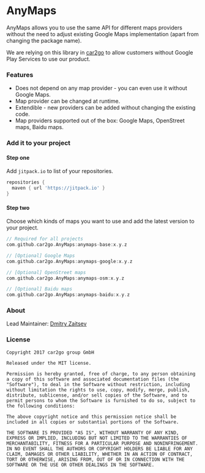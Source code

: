 # AnyMaps

AnyMaps allows you to use the same API for different maps providers without the need to adjust existing Google Maps implementation (apart from changing the package name).

We are relying on this library in [car2go](https://www.car2go.com) to allow customers without Google Play Services to use our product.

### Features

* Does not depend on any map provider - you can even use it without Google Maps.
* Map provider can be changed at runtime.
* Extendible - new providers can be added without changing the existing code.
* Map providers supported out of the box: Google Maps, OpenStreet maps, Baidu maps.

### Add it to your project

#### Step one

Add `jitpack.io` to list of your repositories.

```groovy
repositories {
  maven { url 'https://jitpack.io' }
}
```

#### Step two

Choose which kinds of maps you want to use and add the latest version to your project.

```groovy
// Required for all projects
com.github.car2go.AnyMaps:anymaps-base:x.y.z

// [Optional] Google Maps
com.github.car2go.AnyMaps:anymaps-google:x.y.z

// [Optional] OpenStreet maps
com.github.car2go.AnyMaps:anymaps-osm:x.y.z

// [Optional] Baidu maps
com.github.car2go.AnyMaps:anymaps-baidu:x.y.z
```

### About

Lead Maintainer: [Dmitry Zaitsev](https://github.com/dmitry-zaitsev)

### License

```
Copyright 2017 car2go group GmbH

Released under the MIT license.

Permission is hereby granted, free of charge, to any person obtaining a copy of this software and associated documentation files (the "Software"), to deal in the Software without restriction, including without limitation the rights to use, copy, modify, merge, publish, distribute, sublicense, and/or sell copies of the Software, and to permit persons to whom the Software is furnished to do so, subject to the following conditions:

The above copyright notice and this permission notice shall be included in all copies or substantial portions of the Software.

THE SOFTWARE IS PROVIDED "AS IS", WITHOUT WARRANTY OF ANY KIND, EXPRESS OR IMPLIED, INCLUDING BUT NOT LIMITED TO THE WARRANTIES OF MERCHANTABILITY, FITNESS FOR A PARTICULAR PURPOSE AND NONINFRINGEMENT. IN NO EVENT SHALL THE AUTHORS OR COPYRIGHT HOLDERS BE LIABLE FOR ANY CLAIM, DAMAGES OR OTHER LIABILITY, WHETHER IN AN ACTION OF CONTRACT, TORT OR OTHERWISE, ARISING FROM, OUT OF OR IN CONNECTION WITH THE SOFTWARE OR THE USE OR OTHER DEALINGS IN THE SOFTWARE.
```
